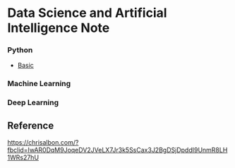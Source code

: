 # Data Science and Artificial Intelligence Note
### Python
* [Basic](Python/Basic/README.md)

### Machine Learning

### Deep Learning

## Reference
https://chrisalbon.com/?fbclid=IwAR0DqM9JoqeDV2JVeLX7Jr3k5SsCax3J2BgDSjDpddI9UnmR8LH1WRs27hU
